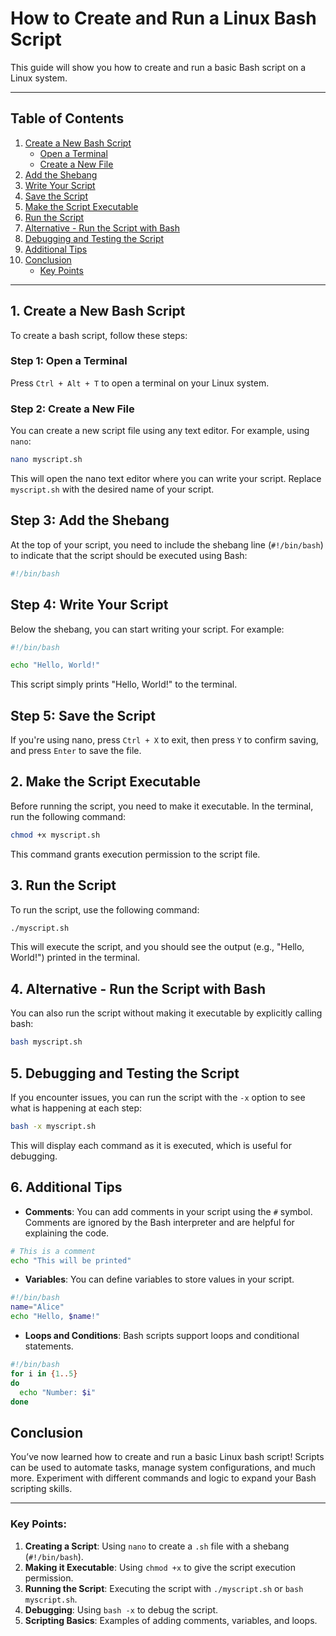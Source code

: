 # How to Create and Run a Linux Bash Script

This guide will show you how to create and run a basic Bash script on a Linux system.

---

## Table of Contents
1. [Create a New Bash Script](#1-create-a-new-bash-script)
   - [Open a Terminal](#step-1-open-a-terminal)
   - [Create a New File](#step-2-create-a-new-file)
2. [Add the Shebang](#step-3-add-the-shebang)
3. [Write Your Script](#step-4-write-your-script)
4. [Save the Script](#step-5-save-the-script)
5. [Make the Script Executable](#2-make-the-script-executable)
6. [Run the Script](#3-run-the-script)
7. [Alternative - Run the Script with Bash](#4-alternative---run-the-script-with-bash)
8. [Debugging and Testing the Script](#5-debugging-and-testing-the-script)
9. [Additional Tips](#6-additional-tips)
10. [Conclusion](#conclusion)
    - [Key Points](#key-points)

---

## 1. **Create a New Bash Script**

To create a bash script, follow these steps:

### Step 1: Open a Terminal
Press `Ctrl + Alt + T` to open a terminal on your Linux system.

### Step 2: Create a New File
You can create a new script file using any text editor. For example, using `nano`:

```bash
nano myscript.sh
```
This will open the nano text editor where you can write your script. Replace `myscript.sh` with the desired name of your script.

## Step 3: Add the Shebang

At the top of your script, you need to include the shebang line (`#!/bin/bash`) to indicate that the script should be executed using Bash:
```bash
#!/bin/bash
```
## Step 4: Write Your Script

Below the shebang, you can start writing your script. For example:
````bash
#!/bin/bash

echo "Hello, World!"
````

This script simply prints "Hello, World!" to the terminal.

## Step 5: Save the Script

If you're using nano, press `Ctrl + X` to exit, then press `Y` to confirm saving, and press `Enter` to save the file.

## 2. Make the Script Executable

Before running the script, you need to make it executable. In the terminal, run the following command:
```bash
chmod +x myscript.sh
```
This command grants execution permission to the script file.

## 3. Run the Script
To run the script, use the following command:
```bash
./myscript.sh
```
This will execute the script, and you should see the output (e.g., "Hello, World!") printed in the terminal.

## 4. Alternative - Run the Script with Bash
You can also run the script without making it executable by explicitly calling bash:
```bash
bash myscript.sh
```
## 5. Debugging and Testing the Script
If you encounter issues, you can run the script with the `-x` option to see what is happening at each step:
```bash
bash -x myscript.sh
```
This will display each command as it is executed, which is useful for debugging.

## 6. Additional Tips

- **Comments**: You can add comments in your script using the `#` symbol. Comments are ignored by the Bash interpreter and are helpful for explaining the code.
```bash
# This is a comment
echo "This will be printed"
```
- **Variables**: You can define variables to store values in your script.
```bash
#!/bin/bash
name="Alice"
echo "Hello, $name!"
```
- **Loops and Conditions**: Bash scripts support loops and conditional statements.
```bash
#!/bin/bash
for i in {1..5}
do
  echo "Number: $i"
done
````
## Conclusion

You’ve now learned how to create and run a basic Linux bash script! Scripts can be used to automate tasks, manage system configurations, and much more. Experiment with different commands and logic to expand your Bash scripting skills.

---

### Key Points:
1. **Creating a Script**: Using `nano` to create a `.sh` file with a shebang (`#!/bin/bash`).
2. **Making it Executable**: Using `chmod +x` to give the script execution permission.
3. **Running the Script**: Executing the script with `./myscript.sh` or `bash myscript.sh`.
4. **Debugging**: Using `bash -x` to debug the script.
5. **Scripting Basics**: Examples of adding comments, variables, and loops.
